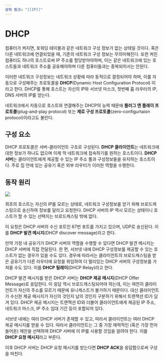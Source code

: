 ```yaml
---
상위 링크: "[[IP]]"
---
```

# DHCP 
컴퓨터가 켜지면, 포워딩 테이블과 같은 네트워크 구성 정보가 없는 상태일 것이다. 혹은 다른 네트워크에 연결되었을 때, 기존의 네트워크 구성 정보는 무의미해진다. 또한 켜진 컴퓨터도 하나의 호스트로써 IP 주소를 할당받아야하며, 이는 같은 네트워크에 있는 호스트들과 네트워크 주소를 공유해야하며 다른 컴퓨터들과는 중복되어서는 안된다.

이러한 네트워크 구성정보는 네트워크 상황에 따라 동적으로 결정되어야 하며, 이를 자동으로 구성해주는 프로토콜을 **DHCP**(Dynamic Host Configuration Protocol) 이라고 한다. DHCP를 통해 호스트는 자신의 IP와 서브넷 마스크, 첫번째 홉 라우터의 IP, DNS 서버의 IP를 얻는다.

네트워크에서 자동으로 호스트와 연결해주는 DHCP의 능력 때문에 **플러그 앤 플레이 프로토콜**(plug-and-play protocol) 또는 **제로 구성 프로토콜**(zero-configurtaion protocol)이라고도 불린다.

## 구성 요소
DHCP 프로토콜은 서버-클라이언트 구조로 구성된다. **DHCP 클라이언트**는 네트워크에 대한 정보가 하나도 없으며 이제 막 네트워크에 접속하기를 원하는 호스트이다. **DHCP 서버**는 클라이언트에게 제공할 수 있는 IP 주소 풀과 구성정보들을 유지하는 호스트이다. 주로 집 안에 있는 공유기 혹은 외부 라우터가 이러한 역할을 수행한다.

## 동작 원리
![](https://i.imgur.com/LKAfYoN.png)


최초의 호스트는 자신의 IP를 모르는 상태로, 네트워크 구성정보를 얻기 위해 브로드캐스팅으로 송신하여 정보를 달라고 요청한다. DHCP 서버의 IP 역시 모르는 상태이니 호스트가 할 수 있는 선택지는 브로드캐스팅 밖에 없다. 

이 요청은 DHCP 서버의 수신 포트인 67번 포트를 가지고 있으며, UDP로 송신된다. 이를 **DHCP 발견 메시지**(DHCP discover message)라고 한다.

만약 가정 내 공유기가 DHCP 서버의 역할을 수행할 수 있다면 DHCP 발견 메시지는 DHCP 서버에 직접 전달된다. 한 편, 서브넷 내에 DHCP 구성정보를 제공할 수 있는 호스트가 없는 경우가 있을 수도 있다. 경우에 따라서는 클라이언트의 브로드캐스팅을 받은 공유기가 다른 라우터에 요청을 위임하여 더 멀리있는 DHCP 서버의 구성정보를 가져올 수도 있다. 이를 **DHCP 릴레이**(DHCP Relay)라고 한다.

DHCP 발견 메시지를 받은 DHCP 서버는 **DHCP 제공 메시지**(DHCP Offer Message)로 응답한다. 이 응답 역시 브로드캐스팅되어야 하는데, 이는 여전히 클라이언트가 자신의 주소를 모르기 때문에 유니캐스트가 불가하기 때문이다. 대신 클라이언트가 수신한 제공 메시지가 자신의 것인지 남의 것인지 구분하기 위해서 트랜잭션 ID가 담겨 있다. DHCP 제공 메시지는 트랜잭션 ID와 더불어 클라이언트에게 제공된 IP 주소, 네트워크 마스크, IP 주소 임대 기간 등이 포함되어 있다.

서브넷 내에는 여러 DHCP 서버가 존재할 수 있고, 따라서 클라이언트는 여러 DHCP 제공 메시지를 받을 수 있다. 따라서 클라이언트는 그 중 가장 매력적인 (혹은 가장 먼저 들어온) 제안을 선택하여 DHCP 서버에 이 IP를 사용할 것임을 알려야 한다. 이를 **DHCP 요청 메시지**라고 부른다.

이후 DHCP 서버는 DHCP 요청 메시지를 받는다면 **DHCP ACK**을 응답함으로써 구성을 마친다.



